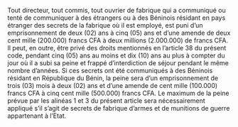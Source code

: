 Tout directeur, tout commis, tout ouvrier de fabrique qui a communiqué ou tenté de communiquer à des étrangers ou à des Béninois résidant en pays étranger des secrets de la fabrique où il est employé, est puni d’un emprisonnement de deux (02) ans à cinq (05) ans et d’une amende de deux cent mille (200.000) francs CFA à deux millions (2.000.000) de francs CFA.
Il peut, en outre, être privé des droits mentionnés en l’article 38 du présent code, pendant cinq (05) ans au moins et dix (10) ans au plus à compter du jour où il a subi sa peine et frappé d’interdiction de séjour pendant le même nombre d’années.
Si ces secrets ont été communiqués à des Béninois résidant en République du Bénin, la peine sera d’un emprisonnement de trois (03) mois à deux (02) ans et d’une amende de cent mille (100.000) francs CFA à cinq cent mille (500.000) francs CFA.
Le maximum de la peine prévue par les alinéas 1 et 3 du présent article sera nécessairement appliqué s’il s’agit de secrets de fabrique d’armes et de munitions de guerre appartenant à l’Etat.
